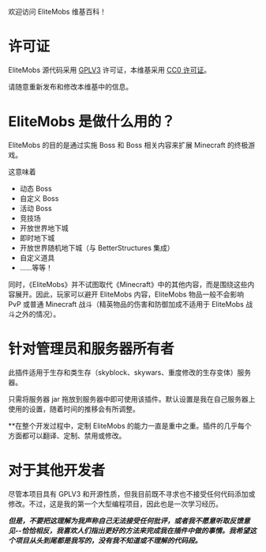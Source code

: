 欢迎访问 EliteMobs 维基百科！

# 许可证

EliteMobs 源代码采用 [GPLV3](https://choosealicense.com/licenses/gpl-3.0/) 许可证，本维基采用 [CC0 许可证](https://choosealicense.com/licenses/cc0-1.0/)。

请随意重新发布和修改本维基中的信息。

# EliteMobs 是做什么用的？

EliteMobs 的目的是通过实施 Boss 和 Boss 相关内容来扩展 Minecraft 的终极游戏。

这意味着
- 动态 Boss
- 自定义 Boss
- 活动 Boss
- 竞技场
- 开放世界地下城
- 即时地下城
- 开放世界随机地下城（与 BetterStructures 集成）
- 自定义道具
- ......等等！

同时，《EliteMobs》并不试图取代《Minecraft》中的其他内容，而是围绕这些内容展开。因此，玩家可以避开 EliteMobs 内容，EliteMobs 物品一般不会影响 PvP 或普通 Minecraft 战斗（精英物品的伤害和防御加成不适用于 EliteMobs 战斗之外的情况）。

# 针对管理员和服务器所有者

此插件适用于生存和类生存（skyblock、skywars、重度修改的生存变体）服务器。

只需将服务器 jar 拖放到服务器中即可使用该插件。默认设置是我在自己服务器上使用的设置，随着时间的推移会有所调整。

**在整个开发过程中，定制 EliteMobs 的能力一直是重中之重。插件的几乎每个方面都可以翻译、定制、禁用或修改。

# 对于其他开发者

尽管本项目具有 GPLV3 和开源性质，但我目前既不寻求也不接受任何代码添加或修改。不过，这是我的第一个大型编程项目，因此也是一次学习经历。

***但是，不要把这理解为我声称自己无法接受任何批评，或者我不愿意听取反馈意见--恰恰相反，我喜欢人们指出更好的方法来完成我在插件中做的事情。我希望这个项目从头到尾都是我写的，没有我不知道或不理解的代码段。***
